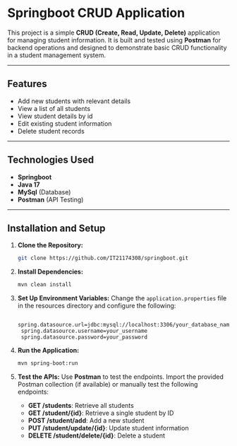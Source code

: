 # Springboot CRUD Application

This project is a simple **CRUD (Create, Read, Update, Delete)** application for managing student information. It is built and tested using **Postman** for backend operations and designed to demonstrate basic CRUD functionality in a student management system.

---

## Features

- Add new students with relevant details
- View a list of all students
- View student details by id
- Edit existing student information
- Delete student records

---

## Technologies Used

- **Springboot**
- **Java 17**
- **MySql** (Database)
- **Postman** (API Testing)

---

## Installation and Setup

1. **Clone the Repository:**
   ```bash
   git clone https://github.com/IT21174308/springboot.git
   ```

2. **Install Dependencies:**
   ```bash
   mvn clean install
   ```

3. **Set Up Environment Variables:**
   Change the `application.properties` file in the resources directory and configure the following:
   ```env
    spring.datasource.url=jdbc:mysql://localhost:3306/your_database_name
    spring.datasource.username=your_username
    spring.datasource.password=your_password
   ```

4. **Run the Application:**
   ```bash
   mvn spring-boot:run
   ```

5. **Test the APIs:**
   Use **Postman** to test the endpoints. Import the provided Postman collection (if available) or manually test the following endpoints:

    - **GET /students**: Retrieve all students
    - **GET /student/{id}**: Retrieve a single student by ID
    - **POST /student/add**: Add a new student    
    - **PUT /student/update/{id}**: Update student information
    - **DELETE /student/delete/{id}**: Delete a student

